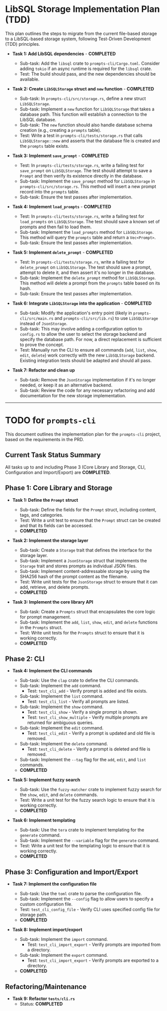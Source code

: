 # LibSQL Storage Implementation Plan (TDD)

This plan outlines the steps to migrate from the current file-based storage to a LibSQL-based storage system, following Test-Driven Development (TDD) principles.

- **Task 1: Add LibSQL dependencies** - **COMPLETED**
    - Sub-task: Add the `libsql` crate to `prompts-cli/Cargo.toml`. Consider adding `tokio` if an async runtime is required for the `libsql` crate.
    - Test: The build should pass, and the new dependencies should be available.

- **Task 2: Create `LibSQLStorage` struct and `new` function** - **COMPLETED**
    - Sub-task: In `prompts-cli/src/storage.rs`, define a new struct `LibSQLStorage`.
    - Sub-task: Implement a `new` function for `LibSQLStorage` that takes a database path. This function will establish a connection to the LibSQL database.
    - Sub-task: The `new` function should also handle database schema creation (e.g., creating a `prompts` table).
    - Test: Write a test in `prompts-cli/tests/storage.rs` that calls `LibSQLStorage::new` and asserts that the database file is created and the `prompts` table exists.

- **Task 3: Implement `save_prompt`** - **COMPLETED**
    - Test: In `prompts-cli/tests/storage.rs`, write a failing test for `save_prompt` on `LibSQLStorage`. The test should attempt to save a `Prompt` and then verify its existence directly in the database.
    - Sub-task: Implement the `save_prompt` method for `LibSQLStorage` in `prompts-cli/src/storage.rs`. This method will insert a new prompt record into the `prompts` table.
    - Sub-task: Ensure the test passes after implementation.

- **Task 4: Implement `load_prompts`** - **COMPLETED**
    - Test: In `prompts-cli/tests/storage.rs`, write a failing test for `load_prompts` on `LibSQLStorage`. The test should save a known set of prompts and then fail to load them.
    - Sub-task: Implement the `load_prompts` method for `LibSQLStorage`. This method will query the `prompts` table and return a `Vec<Prompt>`.
    - Sub-task: Ensure the test passes after implementation.

- **Task 5: Implement `delete_prompt`** - **COMPLETED**
    - Test: In `prompts-cli/tests/storage.rs`, write a failing test for `delete_prompt` on `LibSQLStorage`. The test should save a prompt, attempt to delete it, and then assert it's no longer in the database.
    - Sub-task: Implement the `delete_prompt` method for `LibSQLStorage`. This method will delete a prompt from the `prompts` table based on its hash.
    - Sub-task: Ensure the test passes after implementation.

- **Task 6: Integrate `LibSQLStorage` into the application** - **COMPLETED**
    - Sub-task: Modify the application's entry point (likely in `prompts-cli/src/main.rs` and `prompts-cli/src/lib.rs`) to use `LibSQLStorage` instead of `JsonStorage`.
    - Sub-task: This may involve adding a configuration option to `config.rs` to allow the user to select the storage backend and specify the database path. For now, a direct replacement is sufficient to prove the concept.
    - Test: Manually run the CLI to ensure all commands (`add`, `list`, `show`, `edit`, `delete`) work correctly with the new `LibSQLStorage` backend. Existing integration tests should be adapted and should all pass.

- **Task 7: Refactor and clean up**
    - Sub-task: Remove the `JsonStorage` implementation if it's no longer needed, or keep it as an alternative backend.
    - Sub-task: Review the code for any necessary refactoring and add documentation for the new storage implementation.

---

# TODO for `prompts-cli`

This document outlines the implementation plan for the `prompts-cli` project, based on the requirements in the PRD.

## Current Task Status Summary

All tasks up to and including Phase 3 (Core Library and Storage, CLI, Configuration and Import/Export) are **COMPLETED**.

## Phase 1: Core Library and Storage

- **Task 1: Define the `Prompt` struct**
    - Sub-task: Define the fields for the `Prompt` struct, including content, tags, and categories.
    - Test: Write a unit test to ensure that the `Prompt` struct can be created and that its fields can be accessed.
    - **COMPLETED**

- **Task 2: Implement the storage layer**
    - Sub-task: Create a `Storage` trait that defines the interface for the storage layer.
    - Sub-task: Implement a `JsonStorage` struct that implements the `Storage` trait and stores prompts as individual JSON files.
    - Sub-task: Implement content-addressable storage by using the SHA256 hash of the prompt content as the filename.
    - Test: Write unit tests for the `JsonStorage` struct to ensure that it can add, retrieve, and delete prompts.
    - **COMPLETED**

- **Task 3: Implement the core library API**
    - Sub-task: Create a `Prompts` struct that encapsulates the core logic for prompt management.
    - Sub-task: Implement the `add`, `list`, `show`, `edit`, and `delete` functions in the `Prompts` struct.
    - Test: Write unit tests for the `Prompts` struct to ensure that it is working correctly.
    - **COMPLETED**

## Phase 2: CLI

- **Task 4: Implement the CLI commands**
    - Sub-task: Use the `clap` crate to define the CLI commands.
    - Sub-task: Implement the `add` command.
        - Test: `test_cli_add` - Verify prompt is added and file exists.
    - Sub-task: Implement the `list` command.
        - Test: `test_cli_list` - Verify all prompts are listed.
    - Sub-task: Implement the `show` command.
        - Test: `test_cli_show` - Verify a single prompt is shown.
        - Test: `test_cli_show_multiple` - Verify multiple prompts are returned for ambiguous queries.
    - Sub-task: Implement the `edit` command.
        - Test: `test_cli_edit` - Verify a prompt is updated and old file is removed.
    - Sub-task: Implement the `delete` command.
        - Test: `test_cli_delete` - Verify a prompt is deleted and file is removed.
    - Sub-task: Implement the `--tag` flag for the `add`, `edit`, and `list` commands.
    - **COMPLETED**

- **Task 5: Implement fuzzy search**
    - Sub-task: Use the `fuzzy-matcher` crate to implement fuzzy search for the `show`, `edit`, and `delete` commands.
    - Test: Write a unit test for the fuzzy search logic to ensure that it is working correctly.
    - **COMPLETED**

- **Task 6: Implement templating**
    - Sub-task: Use the `tera` crate to implement templating for the `generate` command.
    - Sub-task: Implement the `--variable` flag for the `generate` command.
    - Test: Write a unit test for the templating logic to ensure that it is working correctly.
    - **COMPLETED**

## Phase 3: Configuration and Import/Export

- **Task 7: Implement the configuration file**
    - Sub-task: Use the `toml` crate to parse the configuration file.
    - Sub-task: Implement the `--config` flag to allow users to specify a custom configuration file.
    - Test: `test_cli_config_file` - Verify CLI uses specified config file for storage path.
    - **COMPLETED**

- **Task 8: Implement import/export**
    - Sub-task: Implement the `import` command.
        - Test: `test_cli_import_export` - Verify prompts are imported from a directory.
    - Sub-task: Implement the `export` command.
        - Test: `test_cli_import_export` - Verify prompts are exported to a directory.
    - **COMPLETED**

## Refactoring/Maintenance

- **Task 9: Refactor `tests/cli.rs`**
    - Status: **COMPLETED**